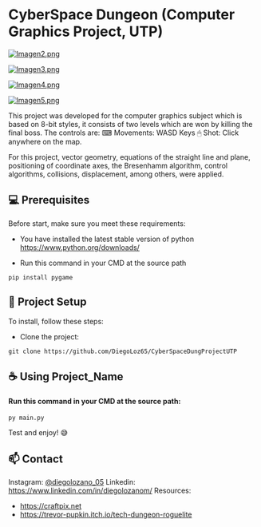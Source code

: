 # CyberSpace Dungeon (Computer Graphics Project, UTP)

[![Imagen2.png](https://i.postimg.cc/s2G4zPJ7/Imagen2.png)](https://postimg.cc/XZ3CcCmY)

[![Imagen3.png](https://i.postimg.cc/ZqJJtjmD/Imagen3.png)](https://postimg.cc/hXZkVLf9)

[![Imagen4.png](https://i.postimg.cc/y62g4qbQ/Imagen4.png)](https://postimg.cc/QVkx1zs1)

[![Imagen5.png](https://i.postimg.cc/5yztN0RP/Imagen5.png)](https://postimg.cc/kRnCTn98)

This project was developed for the computer graphics subject which is based on 8-bit styles, it consists of two levels which are won by killing the final boss.
The controls are:
⌨ Movements: WASD Keys
🖱 Shot: Click anywhere on the map.

For this project, vector geometry, equations of the straight line and plane, positioning of coordinate axes, the Bresenhamm algorithm, control algorithms, collisions, displacement, among others, were applied.

## 💻 Prerequisites

Before start, make sure you meet these requirements:

* You have installed the latest stable version of python
https://www.python.org/downloads/

* Run this command in your CMD at the source path
```
pip install pygame
```

## 🚀 Project Setup

To install, follow these steps:

* Clone the project:
```
git clone https://github.com/DiegoLoz65/CyberSpaceDungProjectUTP
```
## ☕ Using Project_Name

#### Run this command in your CMD at the source path: 
```
py main.py
```
Test and enjoy! 😅

## 📫 Contact

Instagram:  [@diegolozano_05](https://www.instagram.com/diegolozano_05/) 
Linkedin:  https://www.linkedin.com/in/diegolozanom/
Resources: 
* https://craftpix.net
* https://trevor-pupkin.itch.io/tech-dungeon-roguelite
